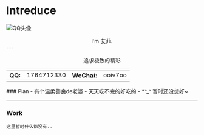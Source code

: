 # Intreduce
 ![QQ头像](https://q1.qlogo.cn/g?b=qq&nk=1764712330&s=640)
 <center>I'm 艾菲.</center>
 ---
 <div style="text-align:center">
 <div id="hitokoto" ><p id="hitokoto_text">追求极致的精彩</p></div>
 <script>
  var xhr = new XMLHttpRequest();
  xhr.open('get', 'https://v1.hitokoto.cn');
  xhr.onreadystatechange = function () {
    if (xhr.readyState === 4) {
      var data = JSON.parse(xhr.responseText);
      var hitokoto = document.getElementById('hitokoto_text');
      hitokoto.innerText = data.hitokoto;
    }
  }
  xhr.send();
</script>
 
 <table>
 <tr>
  <th>QQ: </th>
  <td>1764712330</td>
 
  <th>WeChat: </th>
  <td>ooiv7oo</td>
 </tr>
 </table>
 </div>
### Plan
- 有个温柔善良de老婆
- 天天吃不完的好吃的
- *^_^ 暂时还没想好~

---
### Work


```123
这里暂时什么都没有..
```
<script>
  window.onload=function() {
     document.querySelector("head > title").innerText='AIFREE|HOMEPAGE';
     document.querySelector("body > header > h1").innerText='W e l c o m e !';
     document.querySelector("#content > footer > span").innerHTML='!wo!ow!';
   };
</script>
<style>
#content > p > img{
   display: block;
   width: 150px;
   margin-left: auto;
   margin-right: auto;
   border: 1px solid white;
   border-radius: 50%;
   height: auto;
  }
</style>
